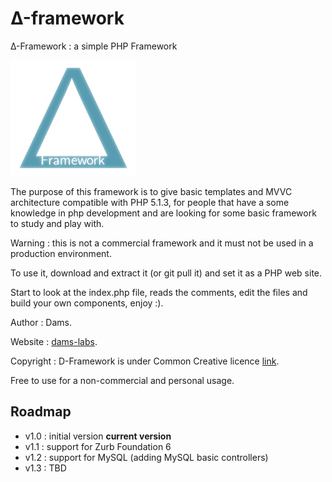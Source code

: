 # Δ-framework
Δ-Framework : a simple PHP Framework

![logo](/images/logo.png)

The purpose of this framework is to give basic templates and MVVC architecture compatible with PHP 5.1.3, 
for people that have a some knowledge in php development 
and are looking for some basic framework to study and play with.

Warning : this is not a commercial framework and it must not be used in a production environment.

To use it, download and extract it (or git pull it) and set it as a PHP web site.

Start to look at the index.php file, reads the comments, edit the files and build your own components, enjoy :). 


Author : Dams. 

Website : [dams-labs](http://www.dams-labs.net).

Copyright : D-Framework is under Common Creative licence [link](https://cc.ascribe.io/app/pieces/38188). 

Free to use for a non-commercial and personal usage.

## Roadmap 
* v1.0 : initial version **current version**
* v1.1 : support for Zurb Foundation 6
* v1.2 : support for MySQL (adding MySQL basic controllers) 
* v1.3 : TBD

